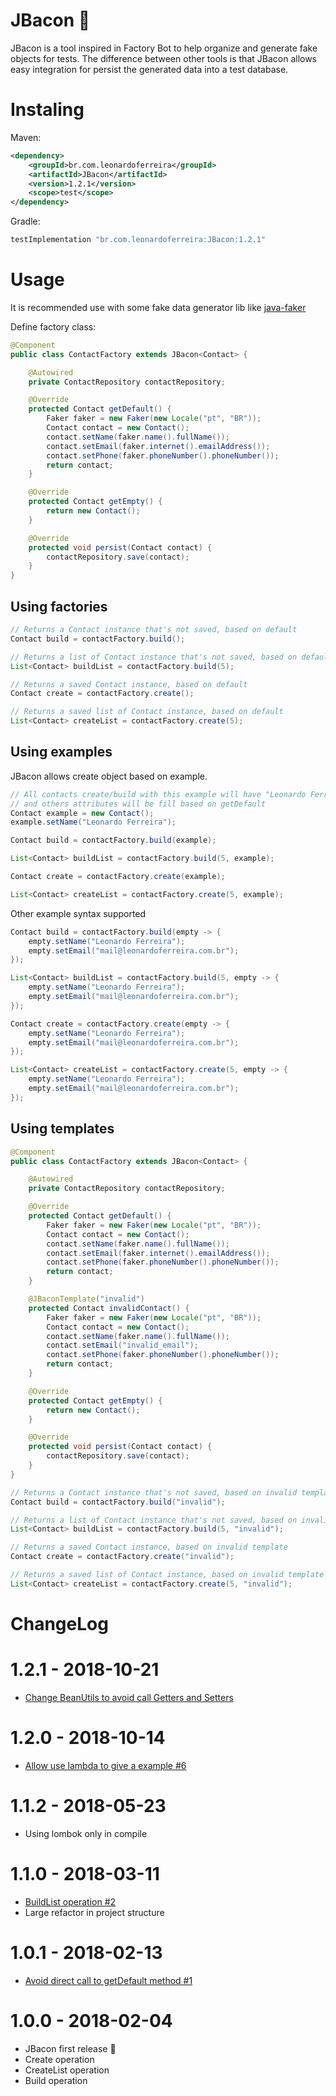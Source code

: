 # JBacon :bacon:

JBacon is a tool inspired in Factory Bot to help organize and generate fake objects for tests. The difference between other tools is that JBacon allows easy integration for persist the generated data into a test database.

# Instaling

Maven:

```xml
<dependency>
    <groupId>br.com.leonardoferreira</groupId>
    <artifactId>JBacon</artifactId>
    <version>1.2.1</version>
    <scope>test</scope>
</dependency>
```

Gradle:

```groovy
testImplementation "br.com.leonardoferreira:JBacon:1.2.1"
```

# Usage

It is recommended use with some fake data generator lib like [java-faker](https://github.com/DiUS/java-faker)

Define factory class:

```java
@Component
public class ContactFactory extends JBacon<Contact> {

    @Autowired
    private ContactRepository contactRepository;

    @Override
    protected Contact getDefault() {
        Faker faker = new Faker(new Locale("pt", "BR"));
        Contact contact = new Contact();
        contact.setName(faker.name().fullName());
        contact.setEmail(faker.internet().emailAddress());
        contact.setPhone(faker.phoneNumber().phoneNumber());
        return contact;
    }

    @Override
    protected Contact getEmpty() {
        return new Contact();
    }

    @Override
    protected void persist(Contact contact) {
        contactRepository.save(contact);
    }
}
```

## Using factories

```java
// Returns a Contact instance that's not saved, based on default
Contact build = contactFactory.build();

// Returns a list of Contact instance that's not saved, based on default
List<Contact> buildList = contactFactory.build(5);

// Returns a saved Contact instance, based on default
Contact create = contactFactory.create();

// Returns a saved list of Contact instance, based on default
List<Contact> createList = contactFactory.create(5);
```
## Using examples

JBacon allows create object based on example.

```java
// All contacts create/build with this example will have "Leonardo Ferreira" as name, 
// and others attributes will be fill based on getDefault
Contact example = new Contact();
example.setName("Leonardo Ferreira");

Contact build = contactFactory.build(example);

List<Contact> buildList = contactFactory.build(5, example);

Contact create = contactFactory.create(example);

List<Contact> createList = contactFactory.create(5, example);
```

Other example syntax supported

```java
Contact build = contactFactory.build(empty -> {
    empty.setName("Leonardo Ferreira");
    empty.setEmail("mail@leonardoferreira.com.br");
});

List<Contact> buildList = contactFactory.build(5, empty -> {
    empty.setName("Leonardo Ferreira");
    empty.setEmail("mail@leonardoferreira.com.br");
});

Contact create = contactFactory.create(empty -> {
    empty.setName("Leonardo Ferreira");
    empty.setEmail("mail@leonardoferreira.com.br");
});

List<Contact> createList = contactFactory.create(5, empty -> {
    empty.setName("Leonardo Ferreira");
    empty.setEmail("mail@leonardoferreira.com.br");
});

```

## Using templates

```java
@Component
public class ContactFactory extends JBacon<Contact> {

    @Autowired
    private ContactRepository contactRepository;

    @Override
    protected Contact getDefault() {
        Faker faker = new Faker(new Locale("pt", "BR"));
        Contact contact = new Contact();
        contact.setName(faker.name().fullName());
        contact.setEmail(faker.internet().emailAddress());
        contact.setPhone(faker.phoneNumber().phoneNumber());
        return contact;
    }

    @JBaconTemplate("invalid")
    protected Contact invalidContact() {
        Faker faker = new Faker(new Locale("pt", "BR"));
        Contact contact = new Contact();
        contact.setName(faker.name().fullName());
        contact.setEmail("invalid_email");
        contact.setPhone(faker.phoneNumber().phoneNumber());
        return contact;
    }

    @Override
    protected Contact getEmpty() {
        return new Contact();
    }

    @Override
    protected void persist(Contact contact) {
        contactRepository.save(contact);
    }
}
```

```java
// Returns a Contact instance that's not saved, based on invalid template
Contact build = contactFactory.build("invalid");

// Returns a list of Contact instance that's not saved, based on invalid template
List<Contact> buildList = contactFactory.build(5, "invalid");

// Returns a saved Contact instance, based on invalid template
Contact create = contactFactory.create("invalid");

// Returns a saved list of Contact instance, based on invalid template
List<Contact> createList = contactFactory.create(5, "invalid");
```
# ChangeLog

# 1.2.1 - 2018-10-21
- [Change BeanUtils to avoid call Getters and Setters](https://github.com/LeonardoFerreiraa/JBacon/pull/7)
# 1.2.0 - 2018-10-14
- [Allow use lambda to give a example #6](https://github.com/LeonardoFerreiraa/JBacon/issues/5)

# 1.1.2 - 2018-05-23
- Using lombok only in compile

# 1.1.0 - 2018-03-11
- [BuildList operation #2](https://github.com/LeonardoFerreiraa/JBacon/issues/2)
- Large refactor in project structure

# 1.0.1 - 2018-02-13
- [Avoid direct call to getDefault method #1](https://github.com/LeonardoFerreiraa/JBacon/issues/1)

# 1.0.0 - 2018-02-04
- JBacon first release :beers:
- Create operation
- CreateList operation
- Build operation
